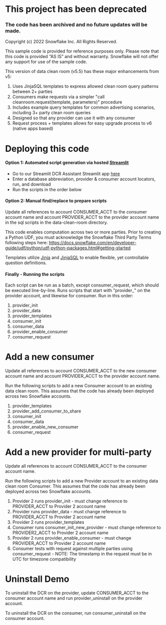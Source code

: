 # **This project has been deprecated**

### The code has been archived and no future updates will be made. 

  Copyright (c) 2022 Snowflake Inc. All Rights Reserved.
  
  This sample code is provided for reference purposes only.  Please note that this code is provided “AS IS” and without warranty.  Snowflake will not offer any support for use of the sample code.
  
  
  This version of data clean room (v5.5) has these major enhancements from v5:
  
  1. Uses JinjaSQL templates to express allowed clean room query patterns between 2+ parties
  2. Consumers make requests via a simpler "call cleanroom.request(template, parameters)" procedure
  3. Includes example query templates for common advertising scenarios, including 3+ party clean room queries
  4. Designed so that any provider can use it with any consumer
  5. Request process + templates allows for easy upgrade process to v6 (native apps based)
  
  # Deploying this code
  
  #### Option 1: Automated script generation via hosted [Streamlit](https://streamlit.io/)
  - Go to our Streamlit DCR Assistant Streamlit app [here](https://snowflake-labs-sfquickstart-data-cle-dcr-setup-assistant-bkx7gg.streamlitapp.com/)
  - Enter a database abbreviation, provider & consumer account locators, run, and download
  - Run the scripts in the order below
  
  #### Option 2: Manual find/replace to prepare scripts
  Update all references to account CONSUMER_ACCT to the consumer account name and account PROVIDER_ACCT to the provider account name in the sql scripts in the data-clean-room directory.
  
  This code enables computation across two or more parties. Prior to creating a Python UDF, you must acknowledge the Snowflake Third Party Terms following steps here:
  https://docs.snowflake.com/en/developer-guide/udf/python/udf-python-packages.html#getting-started
  
  Templates utilize [Jinja](https://jinja.palletsprojects.com/en/3.1.x/) and [JinjaSQL](https://github.com/sripathikrishnan/jinjasql) to enable flexible, yet controllable question definitions.
  
  #### Finally - Running the scripts
  Each script can be run as a batch, except consumer_request, which should be executed line-by-line.  Runs scripts that start with "provider_" on the provider account, and likewise for consumer. Run in this order:
  
  1. provider_init
  2. provider_data
  3. provider_templates
  4. consumer_init
  5. consumer_data
  4. provider_enable_consumer
  5. consumer_request
  
  # Add a new consumer
  
  Update all references to account CONSUMER_ACCT to the new consumer account name and account PROVIDER_ACCT to the provider account name.
  
  Run the following scripts to add a new Consumer account to an existing data clean room. This assumes that the code has already been deployed across two Snowflake accounts.
  
  1. provider_templates
  2. provider_add_consumer_to_share
  3. consumer_init
  4. consumer_data
  5. provider_enable_new_consumer
  6. consumer_request
  
  # Add a new provider for multi-party
  
  Update all references to account CONSUMER_ACCT to the consumer account name.
  
  Run the following scripts to add a new Provider account to an existing data clean room Consumer. This assumes that the code has already been deployed across two Snowflake accounts.
  
  1. Provider 2 runs provider_init - must change reference to PROVIDER_ACCT to Provider 2 account name
  2. Provider runs provider_data - must change reference to PROVIDER_ACCT to Provider 2 account name
  3. Provider 2 runs provider_templates
  4. Consumer runs consumer_init_new_provider - must change reference to PROVIDER2_ACCT to Provider 2 account name
  5. Provider 2 runs provider_enable_consumer - must change PROVIDER_ACCT to Provider 2 account name
  6. Consumer tests with request against multiple parties using consumer_request - NOTE: The timestamp in the request must be in UTC for timezone compatibility
  
  # Uninstall Demo
  
  To uninstall the DCR on the provider, update CONSUMER_ACCT to the consumer account name and run provider_uninstall on the provider account.
  
  To uninstall the DCR on the consumer, run consumer_uninstall on the consumer account.

